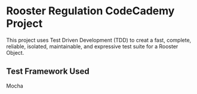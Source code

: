 # Rooster Regulation CodeCademy Project
This project uses Test Driven Development (TDD) to creat a fast, complete, reliable, isolated, maintainable, and expressive test suite for a Rooster Object. 

## Test Framework Used
Mocha